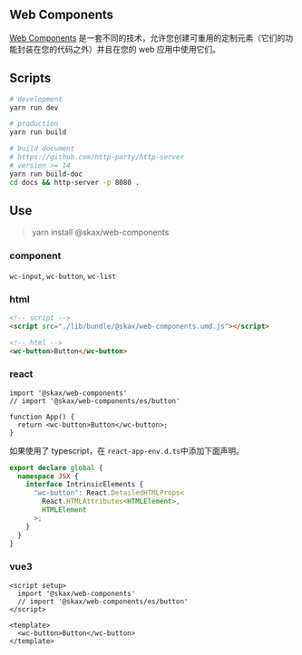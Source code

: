 ## Web Components

[Web Components](https://developer.mozilla.org/zh-CN/docs/Web/Web_Components) 是一套不同的技术，允许您创建可重用的定制元素（它们的功能封装在您的代码之外）并且在您的 web 应用中使用它们。

## Scripts

```bash
# development
yarn run dev

# production
yarn run build

# build document
# https://github.com/http-party/http-server
# version >= 14
yarn run build-doc
cd docs && http-server -p 8080 .
```

## Use

> yarn install @skax/web-components

### component

`wc-input`, `wc-button`, `wc-list`

### html

```html
<!-- script -->
<script src="./lib/bundle/@skax/web-components.umd.js"></script>

<!-- html -->
<wc-button>Button</wc-button>
```

### react

```tsx
import '@skax/web-components'
// import '@skax/web-components/es/button'

function App() {
  return <wc-button>Button</wc-button>;
}
```

如果使用了 typescript，在 `react-app-env.d.ts`中添加下面声明。

```ts
export declare global {
  namespace JSX {
    interface IntrinsicElements {
      "wc-button": React.DetailedHTMLProps<
        React.HTMLAttributes<HTMLElement>,
        HTMLElement
      >;
    }
  }
}
```

### vue3

```vue
<script setup>
  import '@skax/web-components'
  // import '@skax/web-components/es/button'
</script>

<template>
  <wc-button>Button</wc-button>
</template>
```

